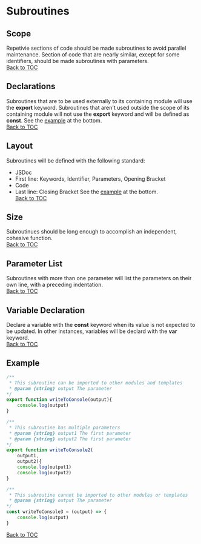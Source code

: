 # Subroutines
## Scope
Repetivie sections of code should be made subroutines to avoid parallel maintenance. Section of code that are nearly similar, except for some identifiers, should be made subroutines with parameters.  
[Back to TOC](toc.md)
## Declarations
Subroutines that are to be used externally to its containing module will use the **export** keyword. Subroutines that aren't used outside the scope of its containing module will not use the **export** keyword and will be defined as **const**. See the [example](#example) at the bottom.  
[Back to TOC](toc.md)
## Layout
Subroutines will be defined with the following standard:
- JSDoc
- First line: Keywords, Identifier, Parameters, Opening Bracket
- Code
- Last line: Closing Bracket
See the [example](#example) at the bottom.  
[Back to TOC](toc.md)
## Size
Subroutinues should be long enough to accomplish an independent, cohesive function.  
[Back to TOC](toc.md)
## Parameter List
Subroutines with more than one parameter will list the parameters on their own line, with a preceding indentation.  
[Back to TOC](toc.md)
## Variable Declaration
Declare a variable with the  **const** keyword when its value is not expected to be updated. In other instances, variables will be declard with the **var** keyword.  
[Back to TOC](toc.md)
## Example
```js
/**
 * This subroutine can be imported to other modules and templates
 * @param {string} output The parameter
*/
export function writeToConsole(output){
    console.log(output)
}

/**
 * This subroutine has multiple parameters
 * @param {string} output1 The first parameter
 * @param {string} output2 The first parameter
*/
export function writeToConsole2(
    output1,
    output2){
    console.log(output1)
    console.log(output2)
}

/**
 * This subroutine cannot be imported to other modules or templates
 * @param {string} output The parameter
*/
const writeToConsole3 = (output) => {
    console.log(output)
}
```
[Back to TOC](toc.md)